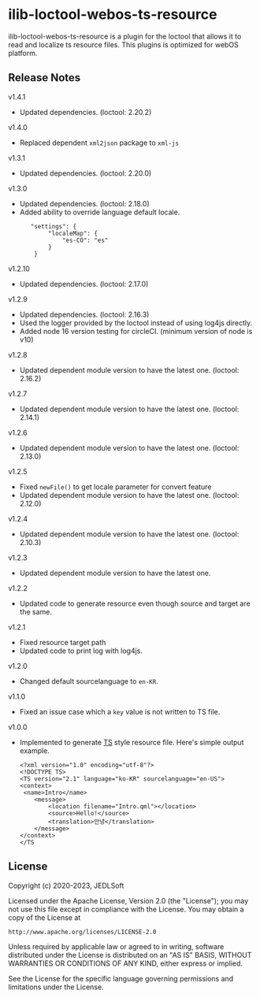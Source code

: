 # ilib-loctool-webos-ts-resource
ilib-loctool-webos-ts-resource is a plugin for the loctool that
allows it to read and localize ts resource files. This plugins is optimized for webOS platform.

## Release Notes
v1.4.1
* Updated dependencies. (loctool: 2.20.2)

v1.4.0
* Replaced dependent `xml2json` package to `xml-js`

v1.3.1
* Updated dependencies. (loctool: 2.20.0)

v1.3.0
* Updated dependencies. (loctool: 2.18.0)
* Added ability to override language default locale.
    ~~~~
       "settings": {
            "localeMap": {
                "es-CO": "es"
            }
        }
    ~~~~

v1.2.10
* Updated dependencies. (loctool: 2.17.0)

v1.2.9
* Updated dependencies. (loctool: 2.16.3)
* Used the logger provided by the loctool instead of using log4js directly.
* Added node 16 version testing for circleCI. (minimum version of node is v10)

v1.2.8
* Updated dependent module version to have the latest one. (loctool: 2.16.2)

v1.2.7
* Updated dependent module version to have the latest one. (loctool: 2.14.1)

v1.2.6
* Updated dependent module version to have the latest one. (loctool: 2.13.0)

v1.2.5
* Fixed `newFile()` to get locale parameter for convert feature
* Updated dependent module version to have the latest one. (loctool: 2.12.0)

v1.2.4
* Updated dependent module version to have the latest one. (loctool: 2.10.3)

v1.2.3
* Updated dependent module version to have the latest one.

v1.2.2
* Updated code to generate resource even though source and target are the same.

v1.2.1
* Fixed resource target path
* Updated code to print log with log4js.

v1.2.0
* Changed default sourcelanguage to `en-KR`.

v1.1.0
* Fixed an issue case which a `key` value is not written to TS file.

v1.0.0
* Implemented to generate [TS](https://doc.qt.io/qt-5/linguist-ts-file-format.html) style resource file.
  Here's simple output example.
   ~~~~
   <?xml version="1.0" encoding="utf-8"?>
   <!DOCTYPE TS>
   <TS version="2.1" language="ko-KR" sourcelanguage="en-US">
   <context>
    <name>Intro</name>
       <message>
           <location filename="Intro.qml"></location>
           <source>Hello!</source>
           <translation>안녕</translation>
       </message>
   </context>
   </TS
   ~~~~

## License

Copyright (c) 2020-2023, JEDLSoft

Licensed under the Apache License, Version 2.0 (the "License");
you may not use this file except in compliance with the License.
You may obtain a copy of the License at

    http://www.apache.org/licenses/LICENSE-2.0

Unless required by applicable law or agreed to in writing, software
distributed under the License is distributed on an "AS IS" BASIS,
WITHOUT WARRANTIES OR CONDITIONS OF ANY KIND, either express or implied.

See the License for the specific language governing permissions and
limitations under the License.